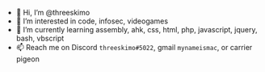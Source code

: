 - 👋 Hi, I’m @threeskimo
- 👀 I’m interested in code, infosec, videogames
- 🌱 I’m currently learning assembly, ahk, css, html, php, javascript, jquery, bash, vbscript
- 📫 Reach me on Discord `threeskimo#5022`, gmail `mynameismac`, or carrier pigeon

